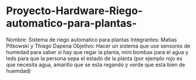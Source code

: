 # Proyecto-Hardware-Riego-automatico-para-plantas-
Nombre: Sistema de riego automatico para plantas
Integrantes: Matias Pitkowski y Thiago Dapena
Objetivo: Hacer un sistema que use sensores de humedad para saber si hay que regar la planta, mini bombas para el agua y leds para que la persona sepa el estado de la planta (por ejemplo rojo es que necesita agua, amarillo que se esta regando y verde que esta bien de huemdad)

